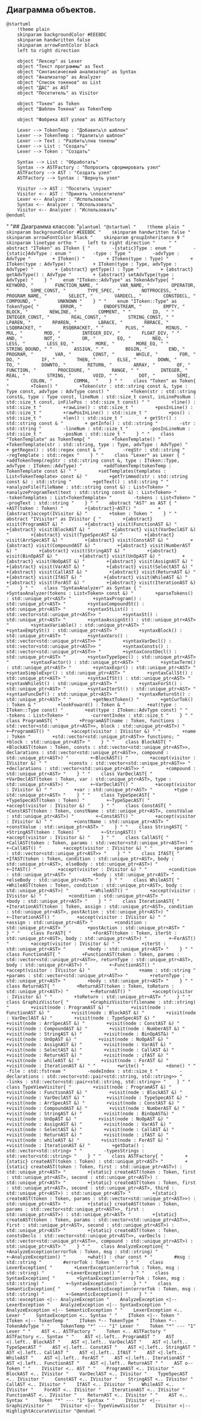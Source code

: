 ## Диаграмма объектов.


```plantuml
@startuml
    !theme plain
    skinparam backgroundColor #EEEBDC
    skinparam handwritten false
    skinparam arrowFontColor black
    left to right direction

    object "Лексер" as Lexer
    object "Текст программы" as Text
    object "Синтаксический анализатор" as Syntax
    object "Анализатор" as Analyzer
    object "Список токенов" as List
    object "ДАС" as AST
    object "Посетитель" as Visitor

    object "Токен" as Token
    object "Шаблон Токена" as TokenTemp

    object "Фабрика AST узлов" as ASTFactory

    Lexer --> TokenTemp : "Добавить\n шаблон"
    Lexer --> TokenTemp : "Удалить\n шаблон"
    Lexer --> Text : "Разбить\nна токены"
    Lexer --> List : "Создать"
    Lexer --> Token : "Создать"

    Syntax --> List : "Обработать"
    Syntax --> ASTFactory : "Попросить сформировать узел"
    ASTFactory --> AST : "Создать узел"
    ASTFactory --> Syntax : "Вернуть узел"

    Visitor --> AST : "Посетить \nузел"
    Visitor <-- AST : "Принять \nпосетителя"
    Lexer <-- Analyzer : "Использовать"
    Syntax <-- Analyzer : "Использовать"
    Visitor <-- Analyzer : "Использовать"
@enduml
```
"
"## Диаграмма классов:
"```plantuml
"@startuml
"    !theme plain
"    skinparam backgroundColor #EEEBDC
"    skinparam handwritten false
"    skinparam arrowFontColor black
"    skinparam groupInheritance 9
"    skinparam linetype ortho
"    left to right direction
"    
"
"    abstract "IToken" as IToken {
"        -{static}Type : enum
"        -{static}AdvType : enum
"        -type : Type
"        -advType : AdvType
"        + IToken()
"        + IToken(type : Type)
"        + IToken(type : AdvType)
"        + IToken(type : Type, advType : AdvType)
"        + {abstract} getType() : Type
"        + {abstract} getAdvType() : AdvType
"        + {abstract} setAdvType(type : AdvType)
"    }
"    enum "IToken::AdvType" as TokenAdvType{
"        KEYWORD,
"        FUNCTION_NAME,
"        VAR_NAME,
"        OPERATOR,
"        SOME_CONST,
"        TYPE_SPEC,
"        NOTPROCESS,
"        PROGRAM_NAME,
"        SELECT,
"        VARDECL,
"        CONSTDECL,
"        COMPOUND,
"        UNKNOWN
"    }
"
"    enum "IToken::Type" as TokenType{
"        ERROR,
"        ENDOFSTREAM,
"        EMPTY,
"        BLOCK,
"        NEWLINE,
"        COMMENT,
"
"        ID, 
"
"        INTEGER_CONST,
"        REAL_CONST,
"        STRING_CONST,
"
"        LPAREN,
"        RPAREN,
"        LBRACE,
"        RBRACE,
"        LSQBRACKET,
"        RSQBRACKET,
"
"        PLUS,
"        MINUS,
"        MUL,
"        MOD,
"        INTEGER_DIV,
"        FLOAT_DIV,
"
"        AND,
"        NOT,
"        OR,
"        EQ,
"        NEQ,
"        LESS,
"        LESS_EQ,
"        MORE,
"        MORE_EQ,
"
"        STRING_BOUND,
"
"        ASSIGN,
"
"        BEGIN,
"        END,
"        PROGRAM,
"        VAR,
"        CONST,
"        WHILE,
"        FOR,
"        DO,
"        IF,
"        THEN,
"        ELSE,
"        DOWN,
"        TO,
"        DOWNTO,
"        RETURN,
"        ARRAY,
"        OF,
"        FUNCTION,
"        PROCEDURE,
"        RANGE,
"
"        INTEGER,
"        REAL,
"        STRING,
"        VOID,
"
"        DOT,
"        SEMI, 
"        COLON,
"        COMMA, 
"    }
"
"    class "Token" as Token{
"        +Token()
"        +Token(str : std::string const &, type : Type const, advType : AdvType const)
"        +Token(str : std::string const&, type : Type const, lineNum : std::size_t const, inLinePosNum : std::size_t const, inFilePos : std::size_t const)
"
"        +line() : std::size_t
"        +rawLine() : std::size_t
"        +posInLine() : std::size_t
"        +rawPosInLine() : std::size_t
"        +pos() : std::size_t
"        +len() : std::size_t
"        + getStr() : std::string const &
"        + getInfo() : std::string
"        -str : std::string
"        -lineNum : std::size_t
"        -posInLineNum : std::size_t
"        -posNum : std::size_t
"    }
"
"    class "TokenTemplate" as TokenTemp{
"        +TokenTemplate()
"        +TokenTemplate(str : std::string, type : Type, advType : AdvType)
"        + getRegex() : std::regex const &
"        -regStr : std::string
"        -regTemplate : std::regex
"    }
"
"    class "Lexer" as Lexer {
"        +addTokenTemp(regStr : std::string const &, type : IToken::Type, advType : IToken::AdvType)
"        +addTokenTemp(tokenTemp : TokenTemplate const &)
"
"        +setTemplates(templates : List<TokenTemplate> const &)
"        +getTrimmed(str : std::string const &) : std::string
"        +getText() : std::string
"
"        +analyzeFile(fileName : std::string const &) : List<Token>
"        +analyzeProgramText(text : std::string const &) : List<Token>
"        -tokenTemplates : List<TokenTemplate>
"        -tokens : List<Token>
"        -progText : std::string
"    }
"
"    abstract "AST" as AST {
"        +AST(token : Token)
"        +{abstract}~AST()
"        +{abstract}accept(IVisitor &)
"        +token : Token
"    }
"
"    abstract "IVisitor" as IVisitor {
"        +{abstract} visit(ProgramAST &)
"        +{abstract} visit(FunctionAST &)
"        +{abstract} visit(BlockAST &)
"        +{abstract} visit(VarDeclAST &)
"        +{abstract} visit(TypeSpecAST &)
"        +{abstract} visit(ArrSpecAST &)
"        +{abstract} visit(ConstAST &)
"        +{abstract} visit(CompoundAST &)
"        +{abstract} visit(NumberAST &)
"        +{abstract} visit(StringAST &)
"        +{abstract} visit(BinOpAST &)
"        +{abstract} visit(UnOpAST &)
"        +{abstract} visit(NoOpAST &)
"        +{abstract} visit(AssignAST &)
"        +{abstract} visit(VarAST &)
"        +{abstract} visit(SelectAST &)
"        +{abstract} visit(CallAST &)
"        +{abstract} visit(ReturnAST &)
"        +{abstract} visit(IfAST &)
"        +{abstract} visit(WhileAST &)
"        +{abstract} visit(ForAST &)
"        +{abstract} visit(IterationAST &)
"    }
"
"    class "SyntaxAnalyzer" as Syntax {
"        +SyntaxAnalyzer(tokens : List<Token> const &)
"        +parseTokens() : std::unique_ptr<AST>
"        +syntaxProgram() : std::unique_ptr<AST>
"        +syntaxCompoundSt() : std::unique_ptr<AST>
"        +syntaxStList() : std::vector<std::unique_ptr<AST>>
"        +syntaxSt() : std::unique_ptr<AST>
"        +syntaxAssignSt() : std::unique_ptr<AST>
"        +syntaxVariable() : std::unique_ptr<AST>
"        +syntaxEmptySt() : std::unique_ptr<AST>
"        +syntaxBlock() : std::unique_ptr<AST>
"        +syntaxVars() : std::vector<std::unique_ptr<AST>>
"        +syntaxVarDecl() : std::vector<std::unique_ptr<AST>>
"        +syntaxConsts() : std::vector<std::unique_ptr<AST>>
"        +syntaxConstDecl() : std::unique_ptr<AST>
"        +syntaxTypeSpec() : std::unique_ptr<AST>
"        +syntaxFactor() : std::unique_ptr<AST>
"        +syntaxTerm() : std::unique_ptr<AST>
"        +syntaxExpr() : std::unique_ptr<AST>
"        +syntaxSimpleExpr() : std::unique_ptr<AST>
"        +syntaxCallSt() : std::unique_ptr<AST>
"        +syntaxIfSt() : std::unique_ptr<AST>
"        +syntaxWhileSt() : std::unique_ptr<AST>
"        +syntaxForSt() : std::unique_ptr<AST>
"        +syntaxIterSt() : std::unique_ptr<AST>
"        +syntaxFuncDef() : std::unique_ptr<AST>
"        +syntaxReturnSt() : std::unique_ptr<AST>
"
"        +getNextToken()
"        +getCurTok() : Token &
"        +lookFoward() : Token &
"        +eat(type : IToken::Type const)
"        +eat(type : IToken::AdvType const)
"
"        -tokens : List<Token>
"        -currentIndex : std::size_t
"    }
"
"    class ProgramAST{
"        +ProgramAST(name : Token, functions : std::vector<std::unique_ptr<AST>>, block : std::unique_ptr<AST>)
"        +~ProgramAST()
"        +accept(visitor : IVisitor &)
"
"        +name : Token
"        +std::vector<std::unique_ptr<AST>> functions;
"        +block : std::unique_ptr<AST>
"    }
"
"    class BlockAST{
"        +BlockAST(token : Token, consts : std::vector<std::unique_ptr<AST>>, declarations : std::vector<std::unique_ptr<AST>>, compound : std::unique_ptr<AST>)
"        +~BlockAST()
"        +accept(visitor : IVisitor &)
"
"        +consts : std::vector<std::unique_ptr<AST>>
"        +declarations : std::vector<std::unique_ptr<AST>>
"        +compound : std::unique_ptr<AST>
"    }
"
"    class VarDeclAST{
"        +VarDeclAST(token : Token, var : std::unique_ptr<AST>, type : std::unique_ptr<AST>)
"        +~VarDeclAST()
"        +accept(visitor : IVisitor &)
"
"        +var : std::unique_ptr<AST>
"        +type : std::unique_ptr<AST>
"    }
"
"    class TypeSpecAST{
"        +TypeSpecAST(token : Token)
"        +~TypeSpecAST(
"        +accept(visitor : IVisitor &)
"    }
"
"    class ConstAST{
"        +ConstAST(token : Token, constName : std::unique_ptr<AST>, constValue : std::unique_ptr<AST>)
"        +~ConstAST()
"        +accept(visitor : IVisitor &)
"
"        +constName : std::unique_ptr<AST>
"        +constValue : std::unique_ptr<AST>
"    }
"
"    class StringAST{
"        +StringAST(token : Token)
"        +~StringAST()
"        +accept(visitor : IVisitor &)
"    }
"
"    class CallAST{
"        +CallAST(token : Token, params : std::vector<std::unique_ptr<AST>>)
"        +~CallAST()
"        +accept(visitor : IVisitor &)
"
"        +params : std::vector<std::unique_ptr<AST>>
"    }
"
"    class IfAST{
"        +IfAST(token : Token, condition : std::unique_ptr<AST>, body : std::unique_ptr<AST>, elseBody : std::unique_ptr<AST>)
"        +~IfAST()
"        +accept(visitor : IVisitor &)
"
"        +condition : std::unique_ptr<AST>
"        +body : std::unique_ptr<AST>
"        +elseBody : std::unique_ptr<AST>
"    }
"
"    class WhileAST{
"        +WhileAST(token : Token, condition : std::unique_ptr<AST>, body : std::unique_ptr<AST>)
"        +~WhileAST()
"        +accept(visitor : IVisitor &)
"
"        +condition : std::unique_ptr<AST>
"        +body : std::unique_ptr<AST>
"    }
"
"    class IterationAST{
"        +IterationAST(token : Token, assign : std::unique_ptr<AST>, condition : std::unique_ptr<AST>, postAction : std::unique_ptr<AST>)
"        +~IterationAST()
"        +accept(visitor : IVisitor &)
"
"        +assign : std::unique_ptr<AST>
"        +condition : std::unique_ptr<AST>
"        +postAction : std::unique_ptr<AST>
"    }
"
"    class ForAST{
"        +ForAST(token : Token, iterSt : std::unique_ptr<AST>, body : std::unique_ptr<AST>)
"        +~ForAST()
"        +accept(visitor : IVisitor &)
"
"        +iterSt : std::unique_ptr<AST>
"        +body : std::unique_ptr<AST>
"    }
"
"    class FunctionAST{
"        +FunctionAST(token : Token, params : std::vector<std::unique_ptr<AST>>, returnType : std::unique_ptr<AST>, body : std::unique_ptr<AST>)
"        +~FunctionAST()
"        +accept(visitor : IVisitor &)
"        
"        +name : std::string
"        +params : std::vector<std::unique_ptr<AST>>
"        +returnType : std::unique_ptr<AST>
"        +body : std::unique_ptr<AST>
"    }
"
"    class ReturnAST{
"        +ReturnAST(token : Token, toReturn : std::unique_ptr<AST>)
"        +~ReturnAST()
"        +accept(visitor : IVisitor &)
"
"        +toReturn : std::unique_ptr<AST>
"    }
"
"    class GraphizVisitor{
"        +GraphizVisitor(filename : std::string)
"        +visit(node : ProgramAST &)
"        +visit(node : FunctionAST &)
"        +visit(node : BlockAST &)
"        +visit(node : VarDeclAST &)
"        +visit(node : TypeSpecAST &)
"        +visit(node : ArrSpecAST &)
"        +visit(node : ConstAST &)
"        +visit(node : CompoundAST &)
"        +visit(node : NumberAST &)
"        +visit(node : StringAST &)
"        +visit(node : BinOpAST&)
"        +visit(node : UnOpAST &)
"        +visit(node : NoOpAST &)
"        +visit(node : AssignAST &)
"        +visit(node : VarAST &)
"        +visit(node : SelectAST &)
"        +visit(node : CallAST &)
"        +visit(node : ReturnAST &)
"        +visit(node : ifAST &)
"        +visit(node : whileAST &)
"        +visit(node : ForAST &)
"        +visit(node : IterationAST &)
"
"        +write()
"        +done()
"
"        -file : std::fstream
"        -nodeIndex : std::size_t
"        -declarations : std::vector<std::pair<std::string, std::string>>
"        -links : std::vector<std::pair<std::string, std::string>>
"    }
"
"    class TypeViewVisitor{
"        +visit(node : ProgramAST &)
"        +visit(node : FunctionAST &)
"        +visit(node : BlockAST &)
"        +visit(node : VarDeclAST &)
"        +visit(node : TypeSpecAST &)
"        +visit(node : ArrSpecAST &)
"        +visit(node : ConstAST &)
"        +visit(node : CompoundAST &)
"        +visit(node : NumberAST &)
"        +visit(node : StringAST &)
"        +visit(node : BinOpAST&)
"        +visit(node : UnOpAST &)
"        +visit(node : NoOpAST &)
"        +visit(node : AssignAST &)
"        +visit(node : VarAST &)
"        +visit(node : SelectAST &)
"        +visit(node : CallAST &)
"        +visit(node : ReturnAST &)
"        +visit(node : ifAST &)
"        +visit(node : whileAST &)
"        +visit(node : ForAST &)
"        +visit(node : IterationAST &)
"        +getData() : std::vector<std::string>
"
"        -typesStrings : std::vector<std::string>
"    }
"
"    class ASTFactory{
"        +{static} createAST(token : Token) : std::unique_ptr<AST>
"        +{static} createAST(token : Token, first : std::unique_ptr<AST>) : std::unique_ptr<AST>
"        +{static} createAST(token : Token, first : std::unique_ptr<AST>, second : std::unique_ptr<AST>) : std::unique_ptr<AST>
"        +{static} createAST(token : Token, first : std::unique_ptr<AST>, second : std::unique_ptr<AST>, third : std::unique_ptr<AST>) : std::unique_ptr<AST>
"        +{static} createAST(token : Token, params : std::vector<std::unique_ptr<AST>>) : std::unique_ptr<AST>
"        +{static} createAST(token : Token, params : std::vector<std::unique_ptr<AST>>, first : std::unique_ptr<AST>) : std::unique_ptr<AST>
"        +{static} createAST(token : Token, params : std::vector<std::unique_ptr<AST>>, first : std::unique_ptr<AST>, second : std::unique_ptr<AST>) : std::unique_ptr<AST>
"        +{static} createAST(token : Token, constsDecls : std::vector<std::unique_ptr<AST>>, varDecls : std::vector<std::unique_ptr<AST>>, compound : std::unique_ptr<AST>) : std::unique_ptr<AST>
"    }
"
"    class AnalyzeException{
"        +AnalyzeException(errorTok : Token, msg : std::string)
"        +~AnalyzeException()
"        +what() : char const *
"        #msg : std::string
"        #errorTok : Token
"    }
"
"    class LexerException{
"        +LexerException(errorTok : Token, msg : std::string)
"        +~LexerException()
"    }
"
"    class SyntaxException{
"        +SyntaxException(errorTok : Token, msg : std::string)
"        +~SyntaxException()
"    }
"
"    class SemanticException{
"        +SemanticException(errorTok : Token, msg : std::string)
"        +~SemanticException()
"    }
"
"    std::exception <|-- AnalyzeException
"    AnalyzeException <|-- LexerException
"    AnalyzeException <|-- SyntaxException
"    AnalyzeException <|-- SemanticException
"
"    LexerException <.. Lexer
"    SyntaxException <.. Syntax
"
"    IToken <|-- Token
"    IToken <|-- TokenTemp
"    IToken *-- TokenType
"    IToken *-- TokenAdvType
"
"    TokenTemp "*" --- "1" Lexer
"    Token "*" --- "1" Lexer
"
"    AST <.. ASTFactory
"    Token <.. ASTFactory
"    ASTFactory <.. Syntax
"
"    AST <|.left.. ProgramAST
"    AST <|.left.. BlockAST
"    AST <|.left.. VarDeclAST
"    AST <|.left.. TypeSpecAST
"    AST <|.left.. ConstAST
"    AST <|.left.. StringAST
"    AST <|.left.. CallAST
"    AST <|.left.. IfAST
"    AST <|.left.. WhileAST
"    AST <|.left.. ForAST
"    AST <|.left.. IterationAST
"    AST <|.left.. FunctionAST
"    AST <|.left.. ReturnAST
"
"    AST o-- Token
"
"    IVisitor <.. AST
"
"    ProgramAST <.. IVisitor
"    BlockAST <.. IVisitor
"    VarDeclAST <.. IVisitor
"    TypeSpecAST <.. IVisitor
"    ConstAST <.. IVisitor
"    StringAST <.. IVisitor
"    CallAST <.. IVisitor
"    IfAST <.. IVisitor
"    WhileAST <.. IVisitor
"    ForAST <.. IVisitor
"    IterationAST <.. IVisitor
"    FunctionAST <.. IVisitor
"    ReturnAST <.. IVisitor
"
"    AST <.. Syntax
"    Token "*" --- "1" Syntax
"
"    IVisitor <|-- GraphizVisitor
"    IVisitor <|-- TypeViewVisitor
"    IVisitor <|-- HighlightAccurateVisitor
"@enduml
"```